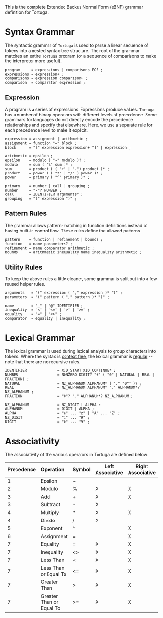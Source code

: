 This is the complete Extended Backus Normal Form (eBNF) grammar definition for Tortuga.

# Syntax Grammar
The syntactic grammar of `Tortuga` is used to parse a linear sequence of tokens into a nested syntax tree structure. The root of the grammar matches an entire `Tortuga` program (or a sequence of comparisons to make the interpreter more useful).

```ebnf
program     = expressions | comparisons EOF ;
expressions = expression+ ;
comparisons = expression comparison+ ;
comparison  = comparator expression ;
```

## Expression
A program is a series of expressions. Expressions produce values. `Tortuga` has a number of binary operators with different levels of precedence. Some grammars for languages do not directly encode the precedence relationships and specify that elsewhere. Here, we use a separate rule for each precedence level to make it explicit.

```ebnf
expression = assignment | arithmetic ;
assignment = function "=" block ;
block      = "[" expression expression+ "]" | expression ;

arithmetic = epsilon ;
epsilon    = modulo ( "~" modulo )? ;
modulo     = sum ( "%" sum )* ;
sum        = product ( ( "+" | "-") product )* ;
product    = power ( ( "*" | "/" ) power )* ;
power      = primary ( "^" primary )* ;

primary    = number | call | grouping ;
number     = "-"? NUMBER ;
call       = IDENTIFIER arguments* ;
grouping   = "(" expression ")" ;
```

## Pattern Rules
The grammar allows pattern-matching in function definitions instead of having built-in control flow. These rules define the allowed patterns.

```ebnf
pattern    = function | refinement | bounds ;
function   = name parameters? ;
refinement = name comparator arithmetic ;
bounds     = arithmetic inequality name inequality arithmetic ;
```

## Utility Rules
To keep the above rules a little cleaner, some grammar is split out into a few reused helper rules.

```ebnf
arguments   = "(" expression ( "," expression )* ")" ;
parameters  = "(" pattern ( "," pattern )* ")" ;

name        = "_" | "@" IDENTIFIER ;
inequality  = "<" | "<=" | ">" | ">=" ;
equality    = "=" | "<>" ;
comparator  = equality | inequality ;
```

# Lexical Grammar
The lexical grammar is used during lexical analysis to group characters into tokens. Where the syntax is [context free](https://en.wikipedia.org/wiki/Context-free_grammar), the lexical grammar is [regular](https://en.wikipedia.org/wiki/Regular_grammar) -- note that there are no recursive rules.

```ebnf
IDENTIFIER              = XID_START XID_CONTINUE* ;
NUMBER                  = NONZERO DIGIT? "#" ( "0" | NATURAL | REAL | FRACTION) ;
NATURAL                 = NZ_ALPHANUM ALPHANUM* ( "." "0"? )? ;
REAL                    = NZ_ALPHANUM ALPHANUM* "." ALPHANUM*? NZ_ALPHANUM ;
FRACTION                = "0"? "." ALPHANUM*? NZ_ALPHANUM ;

NZ_ALPHANUM             = NZ_DIGIT | ALPHA ;                
ALPHANUM                = DIGIT | ALPHA ;
ALPHA                   = "a" ... "z" | "A" ... "Z" ;
NZ_DIGIT                = "1" ... "9" ;
DIGIT                   = "0" ... "9" ;
```

# Associativity
The associativity of the various operators in Tortuga are defined below.

| Precedence | Operation                | Symbol | Left Associative | Right Associative | Non-Associative |
|:-----------|:-------------------------|--------|------------------|-------------------|-----------------|
| 1          | Epsilon                  | ~      |                  |                   | X               |
| 2          | Modulo                   | %      | X                | X                 |                 |
| 3          | Add                      | +      | X                | X                 |                 |
| 3          | Subtract                 | -      | X                |                   |                 |
| 4          | Multiply                 | *      | X                | X                 |                 |
| 4          | Divide                   | /      | X                |                   |                 |
| 5          | Exponent                 | ^      |                  | X                 |                 |
| 6          | Assignment               | =      |                  | X                 |                 |
| 7          | Equality                 | =      | X                | X                 |                 |
| 7          | Inequality               | <>     | X                | X                 |                 |
| 7          | Less Than                | <      | X                | X                 |                 |
| 7          | Less Than or Equal To    | <=     | X                | X                 |                 |
| 7          | Greater Than             | >      | X                | X                 |                 |
| 7          | Greater Than or Equal To | >=     | X                | X                 |                 |